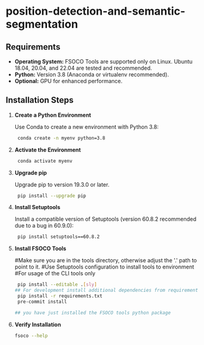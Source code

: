 # position-detection-and-semantic-segmentation
## Requirements

- **Operating System:** FSOCO Tools are supported only on Linux. Ubuntu 18.04, 20.04, and 22.04 are tested and recommended.
- **Python:** Version 3.8 (Anaconda or virtualenv recommended).
- **Optional:** GPU for enhanced performance.

## Installation Steps

1. **Create a Python Environment**
   
   Use Conda to create a new environment with Python 3.8:
     ```bash
      conda create -n myenv python=3.8
2. **Activate the Environment**
     
     ```bash
      conda activate myenv
3. **Upgrade pip**

     Upgrade pip to version 19.3.0 or later.
     ```bash
      pip install --upgrade pip
4. **Install Setuptools**
   
     Install a compatible version of Setuptools (version 60.8.2 recommended due to a bug in 60.9.0):
     ```bash
      pip install setuptools==60.8.2
5. **Install FSOCO Tools**
   
      #Make sure you are in the tools directory, otherwise adjust the '.' path to point to it.
      #Use Setuptools configuration to install tools to environment
      #For usage of the CLI tools only
     ```bash
      pip install --editable .[sly]
    ## For development install additional dependencies from requirements.txt and set up pre-commit hooks:
      pip install -r requirements.txt
      pre-commit install

    ## you have just installed the FSOCO tools python package
6. **Verify Installation**
     ```bash
     fsoco --help
     
